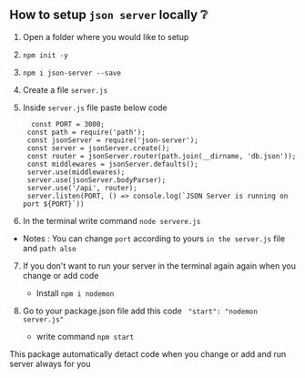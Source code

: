## How to setup `json server` locally ❔

1. Open a folder where you would like to setup
2. `npm init -y`
3. `npm i json-server --save`
4. Create a file `server.js`
5. Inside `server.js` file paste below code

         const PORT = 3000;
        const path = require('path');
        const jsonServer = require('json-server');
        const server = jsonServer.create();
        const router = jsonServer.router(path.join(__dirname, 'db.json'));
        const middlewares = jsonServer.defaults();
        server.use(middlewares);
        server.use(jsonServer.bodyParser);
        server.use('/api', router);
        server.listen(PORT, () => console.log(`JSON Server is running on port ${PORT}`))

6. In the terminal write command `node servere.js`

- Notes : You can change `port` according to yours `in the server.js` file and `path also`

7. If you don't want to run your server in the terminal again again when you change or add code 
   
     - Install `npm i nodemon`

8. Go to your package.json file add this code ` "start": "nodemon server.js"`    
     - write command `npm start` 

This package automatically detact code when you change or add and run server always for you